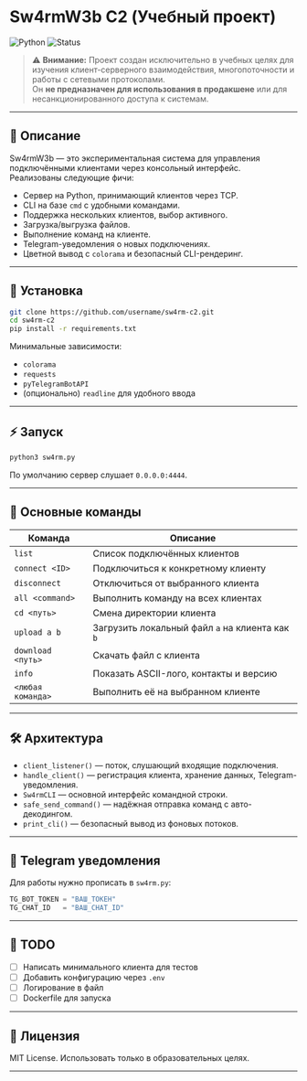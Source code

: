 # Sw4rmW3b C2 (Учебный проект)

![Python](https://img.shields.io/badge/python-3.9%2B-blue)
![Status](https://img.shields.io/badge/status-educational-green)

> ⚠️ **Внимание:** Проект создан исключительно в учебных целях для изучения клиент-серверного взаимодействия, многопоточности и работы с сетевыми протоколами.  
> Он **не предназначен для использования в продакшене** или для несанкционированного доступа к системам.  

---

## 📌 Описание

Sw4rmW3b — это экспериментальная система для управления подключёнными клиентами через консольный интерфейс.  
Реализованы следующие фичи:

- Сервер на Python, принимающий клиентов через TCP.
- CLI на базе `cmd` с удобными командами.
- Поддержка нескольких клиентов, выбор активного.
- Загрузка/выгрузка файлов.
- Выполнение команд на клиенте.
- Telegram-уведомления о новых подключениях.
- Цветной вывод с `colorama` и безопасный CLI-рендеринг.

---

## 🚀 Установка

```bash
git clone https://github.com/username/sw4rm-c2.git
cd sw4rm-c2
pip install -r requirements.txt
````

Минимальные зависимости:

* `colorama`
* `requests`
* `pyTelegramBotAPI`
* (опционально) `readline` для удобного ввода

---

## ⚡ Запуск

```bash
python3 sw4rm.py
```

По умолчанию сервер слушает `0.0.0.0:4444`.

---

## 🔑 Основные команды

| Команда           | Описание                                        |
| ----------------- | ----------------------------------------------- |
| `list`            | Список подключённых клиентов                    |
| `connect <ID>`    | Подключиться к конкретному клиенту              |
| `disconnect`      | Отключиться от выбранного клиента               |
| `all <command>`   | Выполнить команду на всех клиентах              |
| `cd <путь>`       | Смена директории клиента                        |
| `upload a b`      | Загрузить локальный файл `a` на клиента как `b` |
| `download <путь>` | Скачать файл с клиента                          |
| `info`            | Показать ASCII-лого, контакты и версию          |
| `<любая команда>` | Выполнить её на выбранном клиенте               |

---

## 🛠 Архитектура

* `client_listener()` — поток, слушающий входящие подключения.
* `handle_client()` — регистрация клиента, хранение данных, Telegram-уведомления.
* `Sw4rmCLI` — основной интерфейс командной строки.
* `safe_send_command()` — надёжная отправка команд с авто-декодингом.
* `print_cli()` — безопасный вывод из фоновых потоков.

---

## 📡 Telegram уведомления

Для работы нужно прописать в `sw4rm.py`:

```python
TG_BOT_TOKEN = "ВАШ_ТОКЕН"
TG_CHAT_ID   = "ВАШ_CHAT_ID"
```

---

## 🧩 TODO

* [ ] Написать минимального клиента для тестов
* [ ] Добавить конфигурацию через `.env`
* [ ] Логирование в файл
* [ ] Dockerfile для запуска

---

## 📜 Лицензия

MIT License. Использовать только в образовательных целях.

---
